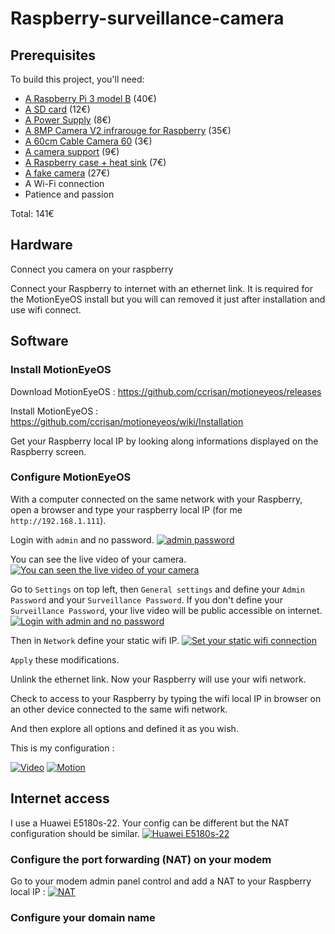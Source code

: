 # Raspberry-surveillance-camera

## Prerequisites
To build this project, you'll need:
* [A Raspberry Pi 3 model B](https://www.adafruit.com/product/3055) (40€)
* [A SD card](http://boutique.semageek.com/fr/773-micro-sd-16-gb-avec-adaptater-sd-et-os-noobs.html) (12€)
* [A Power Supply](https://www.amazon.fr/SainSmart-Certified-Raspberry-Adaptateur-Certification/dp/B01LHE8DBU/ref=sr_1_cc_2?s=aps&ie=UTF8&qid=1513517344&sr=1-2-catcorr&keywords=raspberry+3+Power+supply) (8€)
* [A 8MP Camera V2 infrarouge for Raspberry](https://www.kubii.fr/fr/idees-cadeaux/1654-nouvelle-camera-infrarouge-v2-8mp-640522710898.html) (35€)
* [A 60cm Cable Camera 60](http://boutique.semageek.com/fr/365-cable-flex-610mm-pour-camera-raspberry-pi.html) (3€)
* [A camera support](https://www.kubii.fr/fr/boitiers-raspberry-pi/801-boitier-camera-raspberry-pi-3272496002487.html?search_query=2334485&results=1) (9€)
* [A Raspberry case + heat sink](https://www.amazon.fr/gp/product/B01CPCMWWO/ref=oh_aui_detailpage_o00_s00?ie=UTF8&psc=1) (7€)
* [A fake camera](https://www.amazon.fr/gp/product/B012S908H0/ref=oh_aui_detailpage_o03_s00?ie=UTF8&psc=1) (27€)
* A Wi-Fi connection
* Patience and passion

Total: 141€

## Hardware
Connect you camera on your raspberry

Connect your Raspberry to internet with an ethernet link. It is required for the MotionEyeOS install but you will can removed it just after installation and use wifi connect.

## Software
### Install MotionEyeOS
Download MotionEyeOS : https://github.com/ccrisan/motioneyeos/releases

Install MotionEyeOS : https://github.com/ccrisan/motioneyeos/wiki/Installation

Get your Raspberry local IP by looking along informations displayed on the Raspberry screen.

### Configure MotionEyeOS
With a computer connected on the same network with your Raspberry, open a browser and type your raspberry local IP (for me `http://192.168.1.111`).

Login with `admin` and no password.
[![admin password](https://i.imgur.com/sx35FB1.jpg)](https://i.imgur.com/sx35FB1.jpg)

You can see the live video of your camera.
[![You can seen the live video of your camera](https://i.imgur.com/wUQCzEi.jpg)](https://i.imgur.com/wUQCzEi.jpg)

Go to `Settings` on top left, then `General settings` and define your `Admin Password` and your `Surveillance Password`. If you don't define your `Surveillance Password`, your live video will be public accessible on internet.
[![Login with admin and no password](https://i.imgur.com/AzRLWMM.jpg)](https://i.imgur.com/AzRLWMM.jpg)

Then in `Network` define your static wifi IP.
[![Set your static wifi connection](https://i.imgur.com/kcWYRFa.jpg)](https://i.imgur.com/kcWYRFa.jpg)

`Apply` these modifications.

Unlink the ethernet link. Now your Raspberry will use your wifi network.

Check to access to your Raspberry by typing the wifi local IP in browser on an other device connected to the same wifi network.

And then explore all options and defined it as you wish.

This is my configuration :

[![Video](https://i.imgur.com/jfi8q6y.jpg)](https://i.imgur.com/jfi8q6y.jpg)
[![Motion](https://i.imgur.com/CrFGWuo.jpg)](https://i.imgur.com/CrFGWuo.jpg)

## Internet access
I use a Huawei E5180s-22. Your config can be different but the NAT configuration should be similar.
[![Huawei E5180s-22](http://www.journaldugeek.com/wp-content/blogs.dir/1/files/2017/01/bouygues-4G-box-04.jpg)](http://www.journaldugeek.com/wp-content/blogs.dir/1/files/2017/01/bouygues-4G-box-04.jpg)

### Configure the port forwarding (NAT) on your modem
Go to your modem admin panel control and add a NAT to your Raspberry local IP :
[![NAT](https://i.imgur.com/dAyRUhN.jpg)](https://i.imgur.com/dAyRUhN.jpg)

### Configure your domain name
